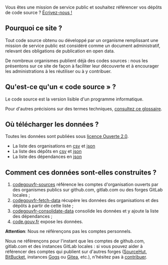 <div class="fr-highlight">
  <p>Vous êtes une mission de service public et souhaitez référencer vos dépôts de code source ?  <a href="mailto:logiciels-libres@data.gouv.fr">Écrivez-nous !</a>
  </p>
</div>

## Pourquoi ce site ?

Tout code source obtenu ou développé par un organisme remplissant une
mission de service public est considéré comme un document
administratif, relevant des obligations de publication en open data.

De nombreux organismes publient déjà des codes sources : nous les
présentons sur ce site de façon à faciliter leur découverte et à
encourager les administrations à les réutiliser ou à y contribuer.

## Qu'est-ce qu'un « code source » ?

Le code source est la version lisible d'un programme informatique.

Pour d'autres précisions sur des termes techniques, [consultez ce glossaire](https://git.sr.ht/~etalab/code.gouv.fr/tree/master/item/docs/glossary.fr.md).

## Où télécharger les données ?

Toutes les données sont publiées sous [licence Ouverte 2.0](https://spdx.org/licenses/etalab-2.0.html).

* La liste des organisations en [csv](/data/organizations/csv/all.csv) et [json](/data/organizations/json/all.json)
* La liste des dépôts en [csv](/data/repositories/csv/all.csv) et [json](/data/repositories/json/all.json)
* La liste des dépendances en [json](/data/deps.json)

## Comment ces données sont-elles construites ?

1. [codegouvfr-sources](https://git.sr.ht/~etalab/codegouvfr-sources) référence les comptes d'organisation ouverts par des organismes publics sur github.com, gitlab.com ou des forges GitLab locales ;
2. [codegouvfr-fetch-data](https://git.sr.ht/~etalab/codegouvfr-fetch-data) récupère les données des organisations et des dépôts à partir de cette liste ;
3. [codegouvfr-consolidate-data](https://git.sr.ht/~etalab/codegouvfr-consolidate-data) consolide les données et y ajoute la liste des dépendances ;
4. [code.gouv.fr](https://git.sr.ht/~etalab/code.gouv.fr) expose les données.

**Attention**: Nous ne référençons pas les comptes personnels.

Nous ne référençons pour l'instant que les comptes de github.com, gitlab.com et des instances GitLab locales : si vous pouvez aider à référencer des comptes qui publient sur d'autres forges ([SourceHut](https://sourcehut.org/), [BitBucket](https://bitbucket.org), instances [Gogs](https://gogs.io) ou [Gitea](https://gitea.io), etc.), n'hésitez pas à [contribuer](https://git.sr.ht/~etalab/codegouvfr-fetch-data).

